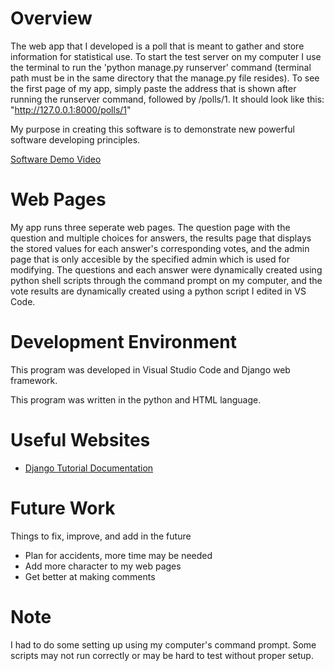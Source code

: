 # Overview

The web app that I developed is a poll that is meant to gather and store information for statistical use. To start the test server on my computer I use the terminal to run the 'python manage.py runserver' command (terminal path must be in the same directory that the manage.py file resides).  To see the first page of my app, simply paste the address that is shown after running the runserver command, followed by /polls/1. It should look like this: "http://127.0.0.1:8000/polls/1"

My purpose in creating this software is to demonstrate new powerful software developing principles.

[Software Demo Video](https://youtu.be/AMqgPJeHdSk)

# Web Pages

My app runs three seperate web pages. The question page with the question and multiple choices for answers, the results page that displays the stored values for each answer's corresponding votes, and the admin page that is only accesible by the specified admin which is used for modifying. The questions and each answer were dynamically created using python shell scripts through the command prompt on my computer, and the vote results are dynamically created using a python script I edited in VS Code.

# Development Environment

This program was developed in Visual Studio Code and Django web framework.

This program was written in the python and HTML language.

# Useful Websites

* [Django Tutorial Documentation](https://docs.djangoproject.com/en/3.0/contents/)

# Future Work

Things to fix, improve, and add in the future
* Plan for accidents, more time may be needed
* Add more character to my web pages
* Get better at making comments

# Note
I had to do some setting up using my computer's command prompt. Some scripts may not run correctly or may be hard to test without proper setup.

